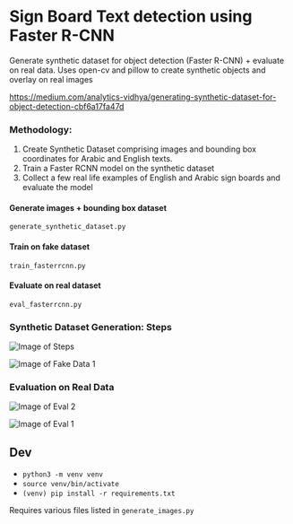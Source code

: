 # Sign Board Text detection using Faster R-CNN
Generate synthetic dataset for object detection (Faster R-CNN) + evaluate on real data. Uses open-cv and pillow to create synthetic objects and overlay on real images

https://medium.com/analytics-vidhya/generating-synthetic-dataset-for-object-detection-cbf6a17fa47d

### Methodology:
1. Create Synthetic Dataset comprising images and bounding box coordinates for Arabic and English texts.
2. Train a Faster RCNN model on the synthetic dataset
3. Collect a few real life examples of English and Arabic sign boards and evaluate the model

#### Generate images + bounding box dataset
```generate_synthetic_dataset.py```

#### Train on fake dataset
```train_fasterrcnn.py```

#### Evaluate on real dataset
```eval_fasterrcnn.py```

### Synthetic Dataset Generation: Steps
![Image of Steps](https://github.com/kvsnoufal/signboard_text_detection/blob/master/readme_images/steps.png)

![Image of Fake Data 1](https://github.com/kvsnoufal/signboard_text_detection/blob/master/readme_images/fakeimages.png)

### Evaluation on Real Data
![Image of Eval 2](https://github.com/kvsnoufal/signboard_text_detection/blob/master/readme_images/eval1.png)

![Image of Eval 1](https://github.com/kvsnoufal/signboard_text_detection/blob/master/readme_images/eval2.png)

## Dev
* `python3 -m venv venv`
* `source venv/bin/activate`
* `(venv) pip install -r requirements.txt`

Requires various files listed in `generate_images.py`
